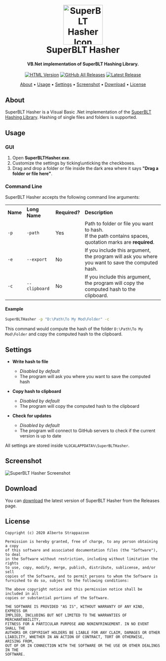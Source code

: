 <h1 align="center">
  <br>
  <img src="https://strappazzon.xyz/PD2-SuperBLT-Hasher/assets/img/favicon.png" width="128px" alt="SuperBLT Hasher Icon">
  <br>
  SuperBLT Hasher
  <br>
</h1>

<h4 align="center">VB.Net implementation of SuperBLT Hashing Library.</h4>

<p align="center">
  <a href="https://strappazzon.xyz/PD2-SuperBLT-Hasher"><img alt="HTML Version" src="https://img.shields.io/badge/HTML%20Version-%23ff5f2f?style=flat-square&logo=HTML5&logoColor=%23ffffff"></a>
  <a href="https://github.com/Strappazzon/PD2-SuperBLT-Hasher/releases"><img alt="GitHub All Releases" src="https://img.shields.io/github/downloads/Strappazzon/PD2-SuperBLT-Hasher/total?color=%231e72a5&label=Downloads&logo=DocuSign&logoColor=%23ffffff&style=flat-square"></a>
  <a href="https://github.com/Strappazzon/PD2-SuperBLT-Hasher/releases/latest"><img alt="Latest Release" src="https://img.shields.io/github/v/release/Strappazzon/PD2-SuperBLT-Hasher?color=%23008080&include_prereleases&label=Latest%20Release&style=flat-square"></a>
</p>

<p align="center">
  <a href="#about">About</a> •
  <a href="#usage">Usage</a> •
  <a href="#settings">Settings</a> •
  <a href="#screenshot">Screenshot</a> •
  <a href="#download">Download</a> •
  <a href="#license">License</a>
</p>

## About

SuperBLT Hasher is a Visual Basic .Net implementation of the [SuperBLT Hashing Library](https://gitlab.com/SuperBLT/HashLib). Hashing of single files and folders is supported.

## Usage

### GUI

1. Open **SuperBLTHasher.exe**.
2. Customize the settings by ticking\unticking the checkboxes.
3. Drag and drop a folder or file inside the dark area where it says **"Drag a folder or file here"**.

### Command Line

SuperBLT Hasher accepts the following command line arguments:

<table>
  <tr>
    <th align="left">Name</th>
    <th align="left">Long Name</th>
    <th align="left">Required?</th>
    <th align="left">Description</th>
  </tr>
  <tr>
    <td><code>-p</code></td>
    <td><code>-path</code></td>
    <td>Yes</td>
    <td>
      Path to folder or file you want to hash.
      <br>
      If the path contains spaces, quotation marks are <strong>required</strong>.
    </td>
  </tr>
  <tr>
    <td><code>-e</code></td>
    <td><code>--export</code></td>
    <td>No</td>
    <td>
      If you include this argument, the program will ask you where you want to save the computed hash.
    </td>
  </tr>
  <tr>
    <td><code>-c</code></td>
    <td><code>--clipboard</code></td>
    <td>No</td>
    <td>
      If you include this argument, the program will copy the computed hash to the clipboard.
    </td>
  </tr>
</table>

#### Example

```sh
SuperBLTHasher -p "D:\Path\To My Mod\Folder" -c
```

This command would compute the hash of the folder `D:\Path\To My Mod\Folder` and copy the computed hash to the clipboard.

## Settings

* **Write hash to file**
  * _Disabled by default_
  * The program will ask you where you want to save the computed hash

* **Copy hash to clipboard**
  * _Disabled by default_
  * The program will copy the computed hash to the clipboard

* **Check for updates**
  * _Disabled by default_
  * The program will connect to GitHub servers to check if the current version is up to date

All settings are stored inside `%LOCALAPPDATA%\SuperBLTHasher`.

## Screenshot

<img src="https://strappazzon.xyz/PD2-SuperBLT-Hasher/assets/img/screenshot.png" alt="SuperBLT Hasher Screenshot">

## Download

You can [download](https://github.com/Strappazzon/PD2-SuperBLT-Hasher/releases/latest) the latest version of SuperBLT Hasher from the Releases page.

## License

```
Copyright (c) 2020 Alberto Strappazzon

Permission is hereby granted, free of charge, to any person obtaining a copy
of this software and associated documentation files (the "Software"), to deal
in the Software without restriction, including without limitation the rights
to use, copy, modify, merge, publish, distribute, sublicense, and/or sell
copies of the Software, and to permit persons to whom the Software is
furnished to do so, subject to the following conditions:

The above copyright notice and this permission notice shall be included in all
copies or substantial portions of the Software.

THE SOFTWARE IS PROVIDED "AS IS", WITHOUT WARRANTY OF ANY KIND, EXPRESS OR
IMPLIED, INCLUDING BUT NOT LIMITED TO THE WARRANTIES OF MERCHANTABILITY,
FITNESS FOR A PARTICULAR PURPOSE AND NONINFRINGEMENT. IN NO EVENT SHALL THE
AUTHORS OR COPYRIGHT HOLDERS BE LIABLE FOR ANY CLAIM, DAMAGES OR OTHER
LIABILITY, WHETHER IN AN ACTION OF CONTRACT, TORT OR OTHERWISE, ARISING FROM,
OUT OF OR IN CONNECTION WITH THE SOFTWARE OR THE USE OR OTHER DEALINGS IN THE
SOFTWARE.
```
